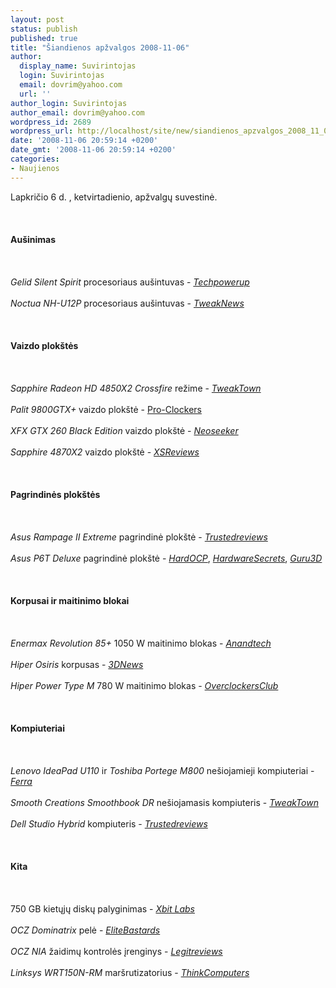 ```yaml
---
layout: post
status: publish
published: true
title: "Šiandienos apžvalgos 2008-11-06"
author:
  display_name: Suvirintojas
  login: Suvirintojas
  email: dovrim@yahoo.com
  url: ''
author_login: Suvirintojas
author_email: dovrim@yahoo.com
wordpress_id: 2689
wordpress_url: http://localhost/site/new/siandienos_apzvalgos_2008_11_06/
date: '2008-11-06 20:59:14 +0200'
date_gmt: '2008-11-06 20:59:14 +0200'
categories:
- Naujienos
---
```

<p>Lapkričio 6 d. , ketvirtadienio, apžvalgų suvestinė.<br />
<br><br />
<br><b>Aušinimas</b><br />
<br><br />
<br><i>Gelid Silent Spirit</i> procesoriaus aušintuvas - <a class="ns" href="http://www.techpowerup.com/reviews/Gelid_Solutions/Silent_Spirit/"><i>Techpowerup</i></a><br />
<br><i>Noctua NH-U12P</i> procesoriaus aušintuvas - <a class="ns" href="http://www.tweaknews.net/reviews/noctua_nh-u12p_cpu_cooler/"><i>TweakNews</i></a><br />
<br><br />
<br><b>Vaizdo plokštės</b><br />
<br><br />
<br><i>Sapphire Radeon HD 4850X2 Crossfire</i> režime - <a class="ns" href="http://www.tweaktown.com/reviews/1646/sapphire_radeon_hd_4850_x2_in_crossfirex/index.html"><i>TweakTown</i></a><br />
<br><i>Palit 9800GTX+</i> vaizdo plokštė - <a class="ns" href="http://www.pro-clockers.com/reviews/?id=118">Pro-Clockers</a><br />
<br><i>XFX GTX 260 Black Edition</i> vaizdo plokštė - <a class="ns" href="http://www.neoseeker.com/Articles/Hardware/Reviews/xfxgtx260black/"><i>Neoseeker</i></a><br />
<br><i>Sapphire 4870X2</i> vaizdo plokštė - <a class="ns" href="http://www.xsreviews.co.uk/reviews/graphics-cards/sapphire-4870-x2/"><i>XSReviews</i></a><br />
<br><br />
<br><b>Pagrindinės plokštės</b><br />
<br><br />
<br><i>Asus Rampage II Extreme</i> pagrindinė plokštė - <a class="ns" href="http://www.trustedreviews.com/motherboards/review/2008/11/06/Asus-Rampage-II-Extreme/p1"><i>Trustedreviews</i></a><br />
<br><i>Asus P6T Deluxe</i> pagrindinė plokštė - <a class="ns" href="http://enthusiast.hardocp.com/article.html?art=MTU2NywxLCxoZW50aHVzaWFzdA=="><i>HardOCP</i></a>, <a class="ns" href="http://www.hardwaresecrets.com/article/646"><i>HardwareSecrets</i></a>, <a class="ns" href="http://www.guru3d.com/article/asus-p6t-deluxe-review-x58-motherboard/"><i>Guru3D</i></a><br />
<br><br />
<br><b>Korpusai ir maitinimo blokai</b><br />
<br><br />
<br><i>Enermax Revolution 85+</i> 1050 W maitinimo blokas - <a class="ns" href="http://www.anandtech.com/casecoolingpsus/showdoc.aspx?i=3452"><i>Anandtech</i></a><br />
<br><i>Hiper Osiris</i> korpusas - <a class="ns" href="http://www.3dnews.ru/cooling/hiper_osiris/"><i>3DNews</i></a><br />
<br><i>Hiper Power Type M</i> 780 W maitinimo blokas - <a class="ns" href="http://www.overclockersclub.com/reviews/hiper_780w/"><i>OverclockersClub</i></a><br />
<br><br />
<br><b>Kompiuteriai</b><br />
<br><br />
<br><i>Lenovo IdeaPad U110</i> ir <i>Toshiba Portege M800</i> nešiojamieji kompiuteriai - <a class="ns" href="http://www.ferra.ru/online/mobilis/82739/"><i>Ferra</i></a><br />
<br><i>Smooth Creations Smoothbook DR</i> nešiojamasis kompiuteris - <a class="ns" href="http://www.tweaktown.com/reviews/1647/smooth_creations_smoothbook_dr_notebook/index.html"><i>TweakTown</i></a><br />
<br><i>Dell Studio Hybrid</i> kompiuteris - <a class="ns" href="http://www.trustedreviews.com/pcs/review/2008/11/06/Dell-Studio-Hybrid-Desktop/p1"><i>Trustedreviews</i></a><br />
<br><br />
<br><b>Kita</b><br />
<br><br />
<br>750 GB kietųjų diskų palyginimas - <a class="ns" href="http://www.xbitlabs.com/articles/storage/display/750gb-hdd-roundup.html"><i>Xbit Labs</i></a><br />
<br><i>OCZ Dominatrix</i> pelė - <a class="ns" href="http://www.elitebastards.com/cms/index.php?option=com_content&amp;task=view&amp;id=636&amp;Itemid=27"><i>EliteBastards</i></a><br />
<br><i>OCZ NIA</i> žaidimų kontrolės įrenginys - <a class="ns" href="http://www.legitreviews.com/article/820/1/"><i>Legitreviews</i></a><br />
<br><i>Linksys WRT150N-RM</i> maršrutizatorius - <a class="ns" href="http://www.thinkcomputers.org/index.php?x=reviews&amp;id=878"><i>ThinkComputers</i></a><br />
<br><br />
<br><br />
<br></p>
